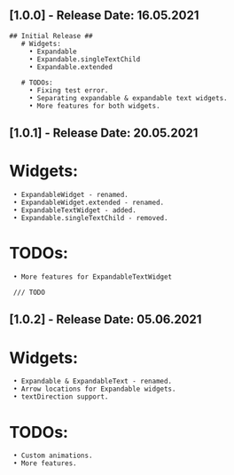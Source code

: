 ## [1.0.0] - Release Date: 16.05.2021
    ## Initial Release ##
       # Widgets:
         • Expandable
         • Expandable.singleTextChild
         • Expandable.extended

       # TODOs:
         • Fixing test error.
         • Separating expandable & expandable text widgets.
         • More features for both widgets.

## [1.0.1] - Release Date: 20.05.2021

   # Widgets:
     • ExpandableWidget - renamed.
     • ExpandableWidget.extended - renamed.
     • ExpandableTextWidget - added.
     • Expandable.singleTextChild - removed.

   # TODOs:
     • More features for ExpandableTextWidget

     /// TODO
## [1.0.2] - Release Date: 05.06.2021

   # Widgets:
     • Expandable & ExpandableText - renamed.
     • Arrow locations for Expandable widgets.
     • textDirection support.

   # TODOs:
     • Custom animations.
     • More features.